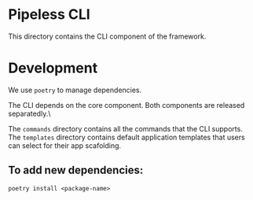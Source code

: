 # Pipeless CLI

This directory contains the CLI component of the framework.

# Development

We use `poetry` to manage dependencies.

The CLI depends on the core component. Both components are released separatedly.\

The `commands` directory contains all the commands that the CLI supports.
The `templates` directory contains default application templates that users can select for their app scafolding.

## To add new dependencies:

```
poetry install <package-name>
```
